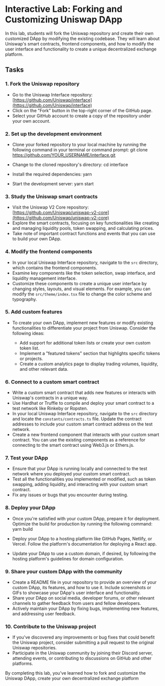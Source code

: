 # Interactive Lab: Forking and Customizing Uniswap DApp

In this lab, students will fork the Uniswap repository and create their own customized DApp by modifying the existing codebase. They will learn about Uniswap's smart contracts, frontend components, and how to modify the user interface and functionality to create a unique decentralized exchange platform.

## Tasks

### 1. Fork the Uniswap repository

- Go to the Uniswap Interface repository: [https://github.com/Uniswap/interface](https://github.com/Uniswap/interface)
- Click on the "Fork" button in the top-right corner of the GitHub page.
- Select your GitHub account to create a copy of the repository under your own account.

### 2. Set up the development environment

- Clone your forked repository to your local machine by running the following command in your terminal or command prompt:
git clone https://github.com/YOUR_USERNAME/interface.git

- Change to the cloned repository's directory:
cd interface

- Install the required dependencies:
yarn

- Start the development server:
yarn start
### 3. Study the Uniswap smart contracts

- Visit the Uniswap V2 Core repository: [https://github.com/Uniswap/uniswap-v2-core](https://github.com/Uniswap/uniswap-v2-core)
- Explore the smart contracts, focusing on key functionalities like creating and managing liquidity pools, token swapping, and calculating prices.
- Take note of important contract functions and events that you can use to build your own DApp.

### 4. Modify the frontend components

- In your local Uniswap Interface repository, navigate to the `src` directory, which contains the frontend components.
- Examine key components like the token selection, swap interface, and liquidity management interface.
- Customize these components to create a unique user interface by changing styles, layouts, and visual elements. For example, you can modify the `src/theme/index.tsx` file to change the color scheme and typography.

### 5. Add custom features

- To create your own DApp, implement new features or modify existing functionalities to differentiate your project from Uniswap. Consider the following ideas:

  - Add support for additional token lists or create your own custom token list.
  - Implement a "featured tokens" section that highlights specific tokens or projects.
  - Create a custom analytics page to display trading volumes, liquidity, and other relevant data.

### 6. Connect to a custom smart contract

- Write a custom smart contract that adds new features or interacts with Uniswap's contracts in a unique way.
- Use Hardhat or Truffle to compile and deploy your smart contract to a test network like Rinkeby or Ropsten.
- In your local Uniswap Interface repository, navigate to the `src` directory and locate the `constants/contracts.ts` file. Update the contract addresses to include your custom smart contract address on the test network.
- Create a new frontend component that interacts with your custom smart contract. You can use the existing components as a reference for connecting to the smart contract using Web3.js or Ethers.js.

### 7. Test your DApp

- Ensure that your DApp is running locally and connected to the test network where you deployed your custom smart contract.
- Test all the functionalities you implemented or modified, such as token swapping, adding liquidity, and interacting with your custom smart contract.
- Fix any issues or bugs that you encounter during testing.

### 8. Deploy your DApp

- Once you're satisfied with your custom DApp, prepare it for deployment. Optimize the build for production by running the following command:
yarn build

- Deploy your DApp to a hosting platform like GitHub Pages, Netlify, or Vercel. Follow the platform's documentation for deploying a React app.
- Update your DApp to use a custom domain, if desired, by following the hosting platform's guidelines for domain configuration.

### 9. Share your custom DApp with the community

- Create a README file in your repository to provide an overview of your custom DApp, its features, and how to use it. Include screenshots or GIFs to showcase your DApp's user interface and functionality.
- Share your DApp on social media, developer forums, or other relevant channels to gather feedback from users and fellow developers.
- Actively maintain your DApp by fixing bugs, implementing new features, and addressing user feedback.

### 10. Contribute to the Uniswap project

- If you've discovered any improvements or bug fixes that could benefit the Uniswap project, consider submitting a pull request to the original Uniswap repositories.
- Participate in the Uniswap community by joining their Discord server, attending events, or contributing to discussions on GitHub and other platforms.

By completing this lab, you've learned how to fork and customize the Uniswap DApp, create your own decentralized exchange platform









